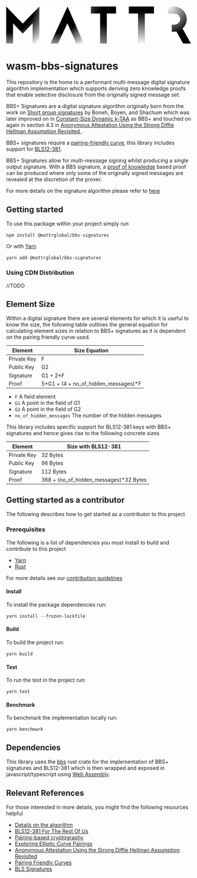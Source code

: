 ![Mattr logo](./docs/assets/mattr-black.svg)

# wasm-bbs-signatures

This repository is the home to a performant multi-message digital signature algorithm implementation which supports
deriving zero knowledge proofs that enable selective disclosure from the originally signed message set.

BBS+ Signatures are a digital signature algorithm originally born from the work on
[Short group signatures](https://crypto.stanford.edu/~xb/crypto04a/groupsigs.pdf) by Boneh, Boyen, and Shachum which was
later improved on in [Constant-Size Dynamic k-TAA](http://web.cs.iastate.edu/~wzhang/teach-552/ReadingList/552-14.pdf)
as BBS+ and touched on again in section 4.3 in
[Anonymous Attestation Using the Strong Diffie Hellman Assumption Revisited ](https://www.researchgate.net/publication/306347781_Anonymous_Attestation_Using_the_Strong_Diffie_Hellman_Assumption_Revisited).

BBS+ signatures require a
[pairing-friendly curve](https://tools.ietf.org/html/draft-irtf-cfrg-pairing-friendly-curves-03), this library includes
support for [BLS12-381](https://tools.ietf.org/html/draft-irtf-cfrg-pairing-friendly-curves-03#section-2.4).

BBS+ Signatures allow for multi-message signing whilst producing a single output signature. With a BBS signature, a
[proof of knowledge](https://en.wikipedia.org/wiki/Proof_of_knowledge) based proof can be produced where only some of
the originally signed messages are revealed at the discretion of the prover.

For more details on the signature algorithm please refer to [here](https://github.com/mattrglobal/node-bbs-signatures/blob/master/docs/ALGORITHM.md)

## Getting started

To use this package within your project simply run

```
npm install @mattrglobal/bbs-signatures
```

Or with [Yarn](https://yarnpkg.com/)

```
yarn add @mattrglobal/bbs-signatures
```

### Using CDN Distribution

//TODO

## Element Size

Within a digital signature there are several elements for which it is useful to know the size, the following table
outlines the general equation for calculating element sizes in relation to BBS+ signatures as it is dependent on the
pairing friendly curve used.

| Element     | Size Equation                        |
| ----------- | ------------------------------------ |
| Private Key | F                                    |
| Public Key  | G2                                   |
| Signature   | G1 + 2\*F                            |
| Proof       | 5*G1 + (4 + no_of_hidden_messages)*F |

- `F` A field element
- `G1` A point in the field of G1
- `G2` A point in the field of G2
- `no_of_hidden_messages` The number of the hidden messages

This library includes specific support for BLS12-381 keys with BBS+ signatures and hence gives rise to the following
concrete sizes

| Element     | Size with BLS12-381                     |
| ----------- | --------------------------------------- |
| Private Key | 32 Bytes                                |
| Public Key  | 96 Bytes                                |
| Signature   | 112 Bytes                               |
| Proof       | 368 + (no_of_hidden_messages)\*32 Bytes |

## Getting started as a contributor

The following describes how to get started as a contributor to this project

### Prerequisites

The following is a list of dependencies you must install to build and contribute to this project

- [Yarn](https://yarnpkg.com/)
- [Rust](https://www.rust-lang.org/)

For more details see our [contribution guidelines](./docs/CONTRIBUTING.md)

#### Install

To install the package dependencies run:

```
yarn install --frozen-lockfile
```

#### Build

To build the project run:

```
yarn build
```

#### Test

To run the test in the project run:

```
yarn test
```

#### Benchmark

To benchmark the implementation locally run:

```
yarn benchmark
```

## Dependencies

This library uses the [bbs](https://crates.io/crates/bbs) rust crate for the implementation of BBS+ signatures and
BLS12-381 which is then wrapped and exposed in javascript/typescript using [Web Assembly](https://webassembly.org/).

## Relevant References

For those interested in more details, you might find the following resources helpful

- [Details on the algorithm](docs/ALGORITHM.md)
- [BLS12-381 For The Rest Of Us](https://hackmd.io/@benjaminion/bls12-381)
- [Pairing-based cryptography](https://en.wikipedia.org/wiki/Pairing-based_cryptography)
- [Exploring Elliptic Curve Pairings](https://vitalik.ca/general/2017/01/14/exploring_ecp.html)
- [Anonymous Attestation Using the Strong Diffie Hellman Assumption Revisited](https://www.researchgate.net/publication/306347781_Anonymous_Attestation_Using_the_Strong_Diffie_Hellman_Assumption_Revisited)
- [Pairing Friendly Curves](https://tools.ietf.org/html/draft-irtf-cfrg-pairing-friendly-curves-01)
- [BLS Signatures](https://tools.ietf.org/html/draft-irtf-cfrg-bls-signature-02)
